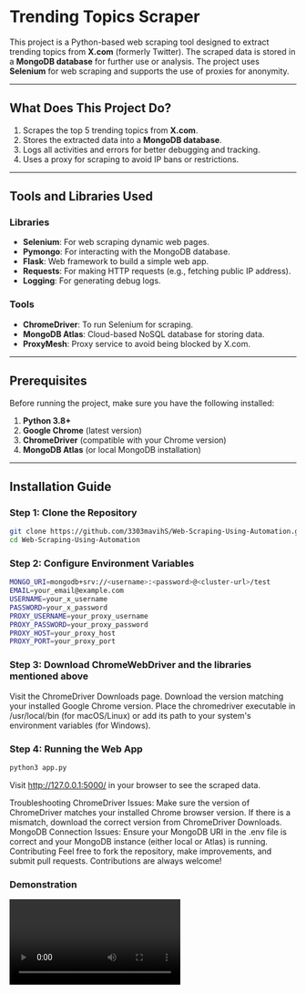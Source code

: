 # Trending Topics Scraper

This project is a Python-based web scraping tool designed to extract trending topics from **X.com** (formerly Twitter). The scraped data is stored in a **MongoDB database** for further use or analysis. The project uses **Selenium** for web scraping and supports the use of proxies for anonymity.

---

## What Does This Project Do?

1. Scrapes the top 5 trending topics from **X.com**.
2. Stores the extracted data into a **MongoDB database**.
3. Logs all activities and errors for better debugging and tracking.
4. Uses a proxy for scraping to avoid IP bans or restrictions.

---

## Tools and Libraries Used

### **Libraries**

- **Selenium**: For web scraping dynamic web pages.
- **Pymongo**: For interacting with the MongoDB database.
- **Flask**: Web framework to build a simple web app.
- **Requests**: For making HTTP requests (e.g., fetching public IP address).
- **Logging**: For generating debug logs.

### **Tools**

- **ChromeDriver**: To run Selenium for scraping.
- **MongoDB Atlas**: Cloud-based NoSQL database for storing data.
- **ProxyMesh**: Proxy service to avoid being blocked by X.com.

---

## Prerequisites

Before running the project, make sure you have the following installed:

1. **Python 3.8+**
2. **Google Chrome** (latest version)
3. **ChromeDriver** (compatible with your Chrome version)
4. **MongoDB Atlas** (or local MongoDB installation)

---

## Installation Guide

### Step 1: Clone the Repository

```bash
git clone https://github.com/3303mavihS/Web-Scraping-Using-Automation.git
cd Web-Scraping-Using-Automation
```

### Step 2: Configure Environment Variables

```bash
MONGO_URI=mongodb+srv://<username>:<password>@<cluster-url>/test
EMAIL=your_email@example.com
USERNAME=your_x_username
PASSWORD=your_x_password
PROXY_USERNAME=your_proxy_username
PROXY_PASSWORD=your_proxy_password
PROXY_HOST=your_proxy_host
PROXY_PORT=your_proxy_port
```

### Step 3: Download ChromeWebDriver and the libraries mentioned above

Visit the ChromeDriver Downloads page.
Download the version matching your installed Google Chrome version.
Place the chromedriver executable in /usr/local/bin (for macOS/Linux) or add its path to your system's environment variables (for Windows).

### Step 4: Running the Web App

```bash
python3 app.py
```

Visit http://127.0.0.1:5000/ in your browser to see the scraped data.

Troubleshooting
ChromeDriver Issues: Make sure the version of ChromeDriver matches your installed Chrome browser version. If there is a mismatch, download the correct version from ChromeDriver Downloads.
MongoDB Connection Issues: Ensure your MongoDB URI in the .env file is correct and your MongoDB instance (either local or Atlas) is running.
Contributing
Feel free to fork the repository, make improvements, and submit pull requests. Contributions are always welcome!

### Demonstration

<video controls>
  <source src="demo.mp4" type="video/mp4">
  Your browser does not support the video tag.
</video>
